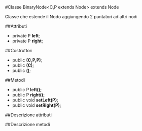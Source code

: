 #Classe BinaryNode<C,P extends Node> extends Node

Classe che estende il Nodo aggiungendo 2 puntatori ad altri nodi

##Attributi

+ private P **left**;
+ private P **right**;

##Costruttori

+ public **(C,P,P)**;
+ public **(C)**;
+ public **()**;

##Metodi

+ public P **left()**;
+ public P **right()**;
+ public void **setLeft(P)**;
+ public void **setRight(P)**;

##Descrizione attributi

##Descrizione metodi